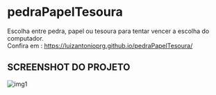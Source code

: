 # pedraPapelTesoura
Escolha entre pedra, papel ou tesoura para tentar vencer a escolha do computador.<br />Confira em : https://luizantonioprg.github.io/pedraPapelTesoura/
## SCREENSHOT DO PROJETO
![img1](https://user-images.githubusercontent.com/43731038/107121291-5f558c80-6870-11eb-819e-925e4fd527bd.png)

